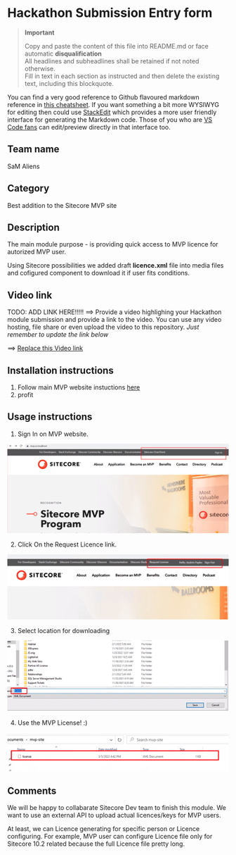 # Hackathon Submission Entry form

> __Important__  
> 
> Copy and paste the content of this file into README.md or face automatic __disqualification__  
> All headlines and subheadlines shall be retained if not noted otherwise.  
> Fill in text in each section as instructed and then delete the existing text, including this blockquote.

You can find a very good reference to Github flavoured markdown reference in [this cheatsheet](https://github.com/adam-p/markdown-here/wiki/Markdown-Cheatsheet). If you want something a bit more WYSIWYG for editing then could use [StackEdit](https://stackedit.io/app) which provides a more user friendly interface for generating the Markdown code. Those of you who are [VS Code fans](https://code.visualstudio.com/docs/languages/markdown#_markdown-preview) can edit/preview directly in that interface too.

## Team name
SaM Aliens

## Category
Best addition to the Sitecore MVP site

## Description
The main module purpose - is providing quick access to MVP licence for autorized MVP user. 

Using Sitecore possibilities we added draft **licence.xml** file into media files and cofigured component to download it if user fits conditions. 

## Video link

TODO: ADD LINK HERE!!!!!
⟹ Provide a video highlighing your Hackathon module submission and provide a link to the video. You can use any video hosting, file share or even upload the video to this repository. _Just remember to update the link below_

⟹ [Replace this Video link](#video-link)


## Installation instructions

1. Follow main MVP website instuctions [here](https://github.com/Sitecore/MVP-Site/blob/main/README.md)
2. profit

## Usage instructions

1. Sign In on MVP website. 

![Sign In](docs/images/anonymus-home.png?raw=true "Sign In")

2. Click On the Request Licence link. 

![Request Licence](docs/images/signed-in.png?raw=true "Request Licence")

3. Select location for downloading

![Request Licence](docs/images/location-picker.png?raw=true "Request Licence")

4. Use the MVP License! :) 

![Ready-for-use Licence](docs/images/license.png?raw=true "Ready-for-use Licence")


## Comments
We will be happy to collabarate Sitecore Dev team to finish this module. We want to use an external API to upload actual licences/keys for MVP users.  

At least, we can Licence generating for specific person or Licence configuring. For example, MVP user can configure Licence file only for Sitecore 10.2 related because the full Licence file pretty long.   
